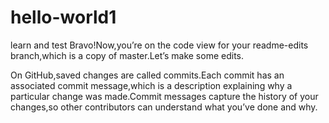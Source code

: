 # hello-world1
learn and test
Bravo!Now,you’re on the code view for your readme-edits branch,which is a copy of master.Let’s make some edits.

On GitHub,saved changes are called commits.Each commit has an associated commit message,which is a description explaining why a particular change was made.Commit messages capture the history of your changes,so other contributors can understand what you’ve done and why.
